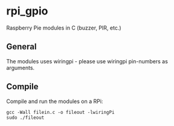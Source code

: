 # rpi_gpio
Raspberry Pie modules in C (buzzer, PIR, etc.)

## General
The modules uses wiringpi - please use wiringpi pin-numbers as arguments.

## Compile
Compile and run the modules on a RPi:
```
gcc -Wall filein.c -o fileout -lwiringPi
sudo ./fileout
```
